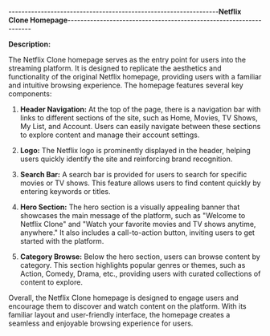 -----------------------------------------------------------------**Netflix Clone Homepage**-------------------------------------------------------------------

**Description:**

The Netflix Clone homepage serves as the entry point for users into the streaming platform. It is designed to replicate the aesthetics and functionality of the original Netflix homepage, providing users with a familiar and intuitive browsing experience. The homepage features several key components:

1. **Header Navigation:** At the top of the page, there is a navigation bar with links to different sections of the site, such as Home, Movies, TV Shows, My List, and Account. Users can easily navigate between these sections to explore content and manage their account settings.

2. **Logo:** The Netflix logo is prominently displayed in the header, helping users quickly identify the site and reinforcing brand recognition.

3. **Search Bar:** A search bar is provided for users to search for specific movies or TV shows. This feature allows users to find content quickly by entering keywords or titles.

4. **Hero Section:** The hero section is a visually appealing banner that showcases the main message of the platform, such as "Welcome to Netflix Clone" and "Watch your favorite movies and TV shows anytime, anywhere." It also includes a call-to-action button, inviting users to get started with the platform.

5. **Category Browse:** Below the hero section, users can browse content by category. This section highlights popular genres or themes, such as Action, Comedy, Drama, etc., providing users with curated collections of content to explore.

Overall, the Netflix Clone homepage is designed to engage users and encourage them to discover and watch content on the platform. With its familiar layout and user-friendly interface, the homepage creates a seamless and enjoyable browsing experience for users.
